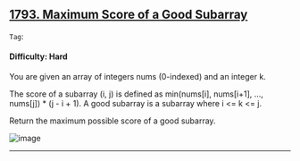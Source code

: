 ## [1793. Maximum Score of a Good Subarray](https://leetcode.com/problems/maximum-score-of-a-good-subarray)

```Tag```:

#### Difficulty: Hard

You are given an array of integers nums (0-indexed) and an integer k.

The score of a subarray (i, j) is defined as min(nums[i], nums[i+1], ..., nums[j]) * (j - i + 1). A good subarray is a subarray where i <= k <= j.

Return the maximum possible score of a good subarray.

![image](https://github.com/quananhle/Python/assets/35042430/251c48d3-d498-4790-b017-4622db9ebfaf)

---

